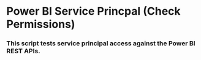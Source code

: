 # Power BI Service Princpal (Check Permissions)

### This script tests service principal access against the Power BI REST APIs.